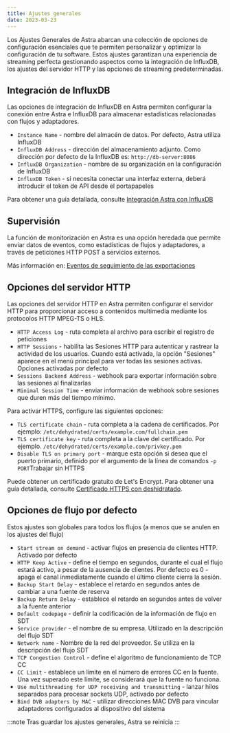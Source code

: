 ```yaml
---
title: Ajustes generales
date: 2023-03-23
---
```


Los Ajustes Generales de Astra abarcan una colección de opciones de configuración esenciales que te permiten personalizar y optimizar la configuración de tu software. Estos ajustes garantizan una experiencia de streaming perfecta gestionando aspectos como la integración de InfluxDB, los ajustes del servidor HTTP y las opciones de streaming predeterminadas.

## Integración de InfluxDB[](https://help.cesbo.com/astra/admin-guide/settings/general#influxdb-integration)

Las opciones de integración de InfluxDB en Astra permiten configurar la conexión entre Astra e InfluxDB para almacenar estadísticas relacionadas con flujos y adaptadores.

- `Instance Name` - nombre del almacén de datos. Por defecto, Astra utiliza InfluxDB
- `InfluxDB Address` - dirección del almacenamiento adjunto. Como dirección por defecto de la InfluxDB es: `http://db-server:8086`
- `InfluxDB Organization` - nombre de su organización en la configuración de InfluxDB
- `InfluxDB Token` - si necesita conectar una interfaz externa, deberá introducir el token de API desde el portapapeles

Para obtener una guía detallada, consulte [Integración Astra con InfluxDB](https://help.cesbo.com/astra/monitoring/export/influxdb)

## Supervisión[](https://help.cesbo.com/astra/admin-guide/settings/general#monitoring)

La función de monitorización en Astra es una opción heredada que permite enviar datos de eventos, como estadísticas de flujos y adaptadores, a través de peticiones HTTP POST a servicios externos.

Más información en: [Eventos de seguimiento de las exportaciones](https://help.cesbo.com/astra/monitoring/export/export-monitoring-events)

## Opciones del servidor HTTP[](https://help.cesbo.com/astra/admin-guide/settings/general#http-server-options)

Las opciones del servidor HTTP en Astra permiten configurar el servidor HTTP para proporcionar acceso a contenidos multimedia mediante los protocolos HTTP MPEG-TS o HLS.

- `HTTP Access Log` - ruta completa al archivo para escribir el registro de peticiones
- `HTTP Sessions` - habilita las Sesiones HTTP para autenticar y rastrear la actividad de los usuarios. Cuando está activada, la opción "Sesiones" aparece en el menú principal para ver todas las sesiones activas. Opciones activadas por defecto
- `Sessions Backend Address` - webhook para exportar información sobre las sesiones al finalizarlas
- `Minimal Session Time` - enviar información de webhook sobre sesiones que duren más del tiempo mínimo.

Para activar HTTPS, configure las siguientes opciones:

- `TLS certificate chain` - ruta completa a la cadena de certificados. Por ejemplo: `/etc/dehydrated/certs/example.com/fullchain.pem`
- `TLS certificate key` - ruta completa a la clave del certificado. Por ejemplo. `/etc/dehydrated/certs/example.com/privkey.pem`
- `Disable TLS on primary port` - marque esta opción si desea que el puerto primario, definido por el argumento de la línea de comandos `-p PORT`Trabajar sin HTTPS

Puede obtener un certificado gratuito de Let's Encrypt. Para obtener una guía detallada, consulte [Certificado HTTPS con deshidratado](https://help.cesbo.com/misc/tools-and-utilities/network/dehydrated).

## Opciones de flujo por defecto[](https://help.cesbo.com/astra/admin-guide/settings/general#default-stream-options)

Estos ajustes son globales para todos los flujos (a menos que se anulen en los ajustes del flujo)

- `Start stream on demand` - activar flujos en presencia de clientes HTTP. Activado por defecto
- `HTTP Keep Active` - define el tiempo en segundos, durante el cual el flujo estará activo, a pesar de la ausencia de clientes. Por defecto es 0 - apaga el canal inmediatamente cuando el último cliente cierra la sesión.
- `Backup Start Delay` - establece el retardo en segundos antes de cambiar a una fuente de reserva
- `Backup Return Delay` - establece el retardo en segundos antes de volver a la fuente anterior
- `Default codepage` - definir la codificación de la información de flujo en SDT
- `Service provider` - el nombre de su empresa. Utilizado en la descripción del flujo SDT
- `Network name` - Nombre de la red del proveedor. Se utiliza en la descripción del flujo SDT
- `TCP Congestion Control` - define el algoritmo de funcionamiento de TCP CC
- `CC Limit` - establece un límite en el número de errores CC en la fuente. Una vez superado este límite, se considerará que la fuente no funciona.
- `Use multithreading for UDP receiving and transmitting` - lanzar hilos separados para procesar sockets UDP, activado por defecto
- `Bind DVB adapters by MAC` - utilizar direcciones MAC DVB para vincular adaptadores configurados al dispositivo del sistema

:::note
Tras guardar los ajustes generales, Astra se reinicia
:::

